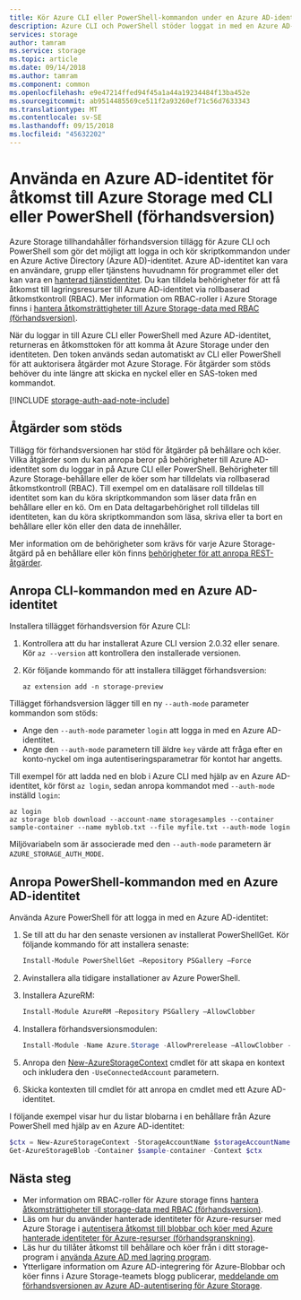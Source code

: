 ```yaml
---
title: Kör Azure CLI eller PowerShell-kommandon under en Azure AD-identitet till Azure Storage (förhandsversion) | Microsoft Docs
description: Azure CLI och PowerShell stöder loggat in med en Azure AD-identitet köra kommandon i Azure Storage-behållare och köer och deras data. En åtkomsttoken för sessionen och används för att auktorisera anropande åtgärder. Behörigheter beror på vilken roll som tilldelats Azure AD-identitet.
services: storage
author: tamram
ms.service: storage
ms.topic: article
ms.date: 09/14/2018
ms.author: tamram
ms.component: common
ms.openlocfilehash: e9e47214ffed94f45a1a44a19234484f13ba452e
ms.sourcegitcommit: ab9514485569ce511f2a93260ef71c56d7633343
ms.translationtype: MT
ms.contentlocale: sv-SE
ms.lasthandoff: 09/15/2018
ms.locfileid: "45632202"
---
```

# <a name="use-an-azure-ad-identity-to-access-azure-storage-with-cli-or-powershell-preview"></a>Använda en Azure AD-identitet för åtkomst till Azure Storage med CLI eller PowerShell (förhandsversion)

Azure Storage tillhandahåller förhandsversion tillägg för Azure CLI och PowerShell som gör det möjligt att logga in och kör skriptkommandon under en Azure Active Directory (Azure AD)-identitet. Azure AD-identitet kan vara en användare, grupp eller tjänstens huvudnamn för programmet eller det kan vara en [hanterad tjänstidentitet](../../active-directory/managed-identities-azure-resources/overview.md). Du kan tilldela behörigheter för att få åtkomst till lagringsresurser till Azure AD-identitet via rollbaserad åtkomstkontroll (RBAC). Mer information om RBAC-roller i Azure Storage finns i [hantera åtkomsträttigheter till Azure Storage-data med RBAC (förhandsversion)](storage-auth-aad-rbac.md).

När du loggar in till Azure CLI eller PowerShell med Azure AD-identitet, returneras en åtkomsttoken för att komma åt Azure Storage under den identiteten. Den token används sedan automatiskt av CLI eller PowerShell för att auktorisera åtgärder mot Azure Storage. För åtgärder som stöds behöver du inte längre att skicka en nyckel eller en SAS-token med kommandot.

[!INCLUDE [storage-auth-aad-note-include](../../../includes/storage-auth-aad-note-include.md)]

## <a name="supported-operations"></a>Åtgärder som stöds

Tillägg för förhandsversionen har stöd för åtgärder på behållare och köer. Vilka åtgärder som du kan anropa beror på behörigheter till Azure AD-identitet som du loggar in på Azure CLI eller PowerShell. Behörigheter till Azure Storage-behållare eller de köer som har tilldelats via rollbaserad åtkomstkontroll (RBAC). Till exempel om en dataläsare roll tilldelas till identitet som kan du köra skriptkommandon som läser data från en behållare eller en kö. Om en Data deltagarbehörighet roll tilldelas till identiteten, kan du köra skriptkommandon som läsa, skriva eller ta bort en behållare eller kön eller den data de innehåller. 

Mer information om de behörigheter som krävs för varje Azure Storage-åtgärd på en behållare eller kön finns [behörigheter för att anropa REST-åtgärder](https://docs.microsoft.com/rest/api/storageservices/authenticate-with-azure-active-directory#permissions-for-calling-rest-operations).  

## <a name="call-cli-commands-with-an-azure-ad-identity"></a>Anropa CLI-kommandon med en Azure AD-identitet

Installera tillägget förhandsversion för Azure CLI:

1. Kontrollera att du har installerat Azure CLI version 2.0.32 eller senare. Kör `az --version` att kontrollera den installerade versionen.
2. Kör följande kommando för att installera tillägget förhandsversion: 

    ```azurecli
    az extension add -n storage-preview
    ```

Tillägget förhandsversion lägger till en ny `--auth-mode` parameter kommandon som stöds:

- Ange den `--auth-mode` parameter `login` att logga in med en Azure AD-identitet.
- Ange den `--auth-mode` parametern till äldre `key` värde att fråga efter en konto-nyckel om inga autentiseringsparametrar för kontot har angetts. 

Till exempel för att ladda ned en blob i Azure CLI med hjälp av en Azure AD-identitet, kör först `az login`, sedan anropa kommandot med `--auth-mode` inställd `login`:

```azurecli
az login
az storage blob download --account-name storagesamples --container sample-container --name myblob.txt --file myfile.txt --auth-mode login 
```

Miljövariabeln som är associerade med den `--auth-mode` parametern är `AZURE_STORAGE_AUTH_MODE`.

## <a name="call-powershell-commands-with-an-azure-ad-identity"></a>Anropa PowerShell-kommandon med en Azure AD-identitet

Använda Azure PowerShell för att logga in med en Azure AD-identitet:

1. Se till att du har den senaste versionen av installerat PowerShellGet. Kör följande kommando för att installera senaste:
 
    ```powershell
    Install-Module PowerShellGet –Repository PSGallery –Force
    ```

2. Avinstallera alla tidigare installationer av Azure PowerShell.
3. Installera AzureRM:

    ```powershell
    Install-Module AzureRM –Repository PSGallery –AllowClobber
    ```

4. Installera förhandsversionsmodulen:

    ```powershell
    Install-Module -Name Azure.Storage -AllowPrerelease –AllowClobber -RequiredVersion "4.4.1-preview" 
    ```

5. Anropa den [New-AzureStorageContext](https://docs.microsoft.com/powershell/module/azure.storage/new-azurestoragecontext) cmdlet för att skapa en kontext och inkludera den `-UseConnectedAccount` parametern. 
6. Skicka kontexten till cmdlet för att anropa en cmdlet med ett Azure AD-identitet.

I följande exempel visar hur du listar blobarna i en behållare från Azure PowerShell med hjälp av en Azure AD-identitet: 

```powershell
$ctx = New-AzureStorageContext -StorageAccountName $storageAccountName -UseConnectedAccount 
Get-AzureStorageBlob -Container $sample-container -Context $ctx 
```

## <a name="next-steps"></a>Nästa steg

- Mer information om RBAC-roller för Azure storage finns [hantera åtkomsträttigheter till storage-data med RBAC (förhandsversion)](storage-auth-aad-rbac.md).
- Läs om hur du använder hanterade identiteter för Azure-resurser med Azure Storage i [autentisera åtkomst till blobbar och köer med Azure hanterade identiteter för Azure-resurser (förhandsgranskning)](storage-auth-aad-msi.md).
- Läs hur du tillåter åtkomst till behållare och köer från i ditt storage-program i [använda Azure AD med lagring program](storage-auth-aad-app.md).
- Ytterligare information om Azure AD-integrering för Azure-Blobbar och köer finns i Azure Storage-teamets blogg publicerar, [meddelande om förhandsversionen av Azure AD-autentisering för Azure Storage](https://azure.microsoft.com/blog/announcing-the-preview-of-aad-authentication-for-storage/).
